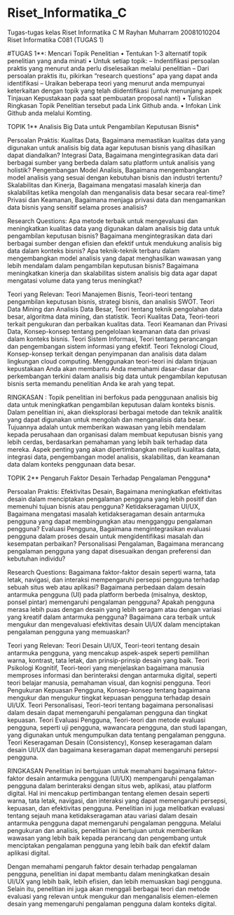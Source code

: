 # Riset_Informatika_C
Tugas-tugas kelas Riset Informatika C 
M Rayhan Muharram 
20081010204
Riset Informatika C081 (TUGAS 1)
	

#TUGAS 1**: Mencari Topik Penelitian
• Tentukan 1-3 alternatif topik penelitian yang anda minati
• Untuk setiap topik:
– Indentifikasi persoalan praktis yang menurut anda perlu diselesaikan
melalui penelitian
– Dari persoalan praktis itu, pikirkan “research questions” apa yang dapat
anda identifikasi
– Uraikan beberapa teori yang menurut anda mempunyai keterkaitan
dengan topik yang telah diidentifikasi (untuk menunjang aspek Tinjauan
Kepustakaan pada saat pembuatan proposal nanti)
• Tuliskan Ringkasan Topik Penelitian tersebut pada Link
Github anda.
• Infokan Link Github anda melalui Komting.

	
TOPIK 1**
Analisis Big Data untuk Pengambilan Keputusan Bisnis*

Persoalan Praktis:
Kualitas Data, Bagaimana memastikan kualitas data yang digunakan untuk analisis big data agar keputusan bisnis yang dihasilkan dapat diandalkan?
Integrasi Data, Bagaimana mengintegrasikan data dari berbagai sumber yang berbeda dalam satu platform untuk analisis yang holistik?
Pengembangan Model Analisis, Bagaimana mengembangkan model analisis yang sesuai dengan kebutuhan bisnis dan industri tertentu?
Skalabilitas dan Kinerja,  Bagaimana mengatasi masalah kinerja dan skalabilitas ketika mengolah dan menganalisis data besar secara real-time?
Privasi dan Keamanan, Bagaimana menjaga privasi data dan mengamankan data bisnis yang sensitif selama proses analisis?


Research Questions:
Apa metode terbaik untuk mengevaluasi dan meningkatkan kualitas data yang digunakan dalam analisis big data untuk pengambilan keputusan bisnis?
Bagaimana mengintegrasikan data dari berbagai sumber dengan efisien dan efektif untuk mendukung analisis big data dalam konteks bisnis?
Apa teknik-teknik terbaru dalam mengembangkan model analisis yang dapat menghasilkan wawasan yang lebih mendalam dalam pengambilan keputusan bisnis?
Bagaimana meningkatkan kinerja dan skalabilitas sistem analisis big data agar dapat mengatasi volume data yang terus meningkat?


Teori yang Relevan:
Teori Manajemen Bisnis, Teori-teori tentang pengambilan keputusan bisnis, strategi bisnis, dan analisis SWOT.
Teori Data Mining dan Analisis Data Besar, Teori tentang teknik pengolahan data besar, algoritma data mining, dan statistik.
Teori Kualitas Data, Teori-teori terkait pengukuran dan perbaikan kualitas data.
Teori Keamanan dan Privasi Data, Konsep-konsep tentang pengelolaan keamanan data dan privasi dalam konteks bisnis.
Teori Sistem Informasi, Teori tentang perancangan dan pengembangan sistem informasi yang efektif.
Teori Teknologi Cloud, Konsep-konsep terkait dengan penyimpanan dan analisis data dalam lingkungan cloud computing.
Menggunakan teori-teori ini dalam tinjauan kepustakaan Anda akan membantu Anda memahami dasar-dasar dan perkembangan terkini dalam analisis big data untuk pengambilan keputusan bisnis serta memandu penelitian Anda ke arah yang tepat.

RINGKASAN :
Topik penelitian ini berfokus pada penggunaan analisis big data untuk meningkatkan pengambilan keputusan dalam konteks bisnis. Dalam penelitian ini, akan dieksplorasi berbagai metode dan teknik analitik yang dapat digunakan untuk mengolah dan menganalisis data besar. Tujuannya adalah untuk memberikan wawasan yang lebih mendalam kepada perusahaan dan organisasi dalam membuat keputusan bisnis yang lebih cerdas, berdasarkan pemahaman yang lebih baik terhadap data mereka. Aspek penting yang akan dipertimbangkan meliputi kualitas data, integrasi data, pengembangan model analisis, skalabilitas, dan keamanan data dalam konteks penggunaan data besar.




TOPIK 2**
Pengaruh Faktor Desain Terhadap Pengalaman Pengguna*

Persoalan Praktis:
Efektivitas Desain, Bagaimana meningkatkan efektivitas desain dalam menciptakan pengalaman pengguna yang lebih positif dan memenuhi tujuan bisnis atau pengguna?
Ketidakseragaman UI/UX, Bagaimana mengatasi masalah ketidakseragaman desain antarmuka pengguna yang dapat membingungkan atau mengganggu pengalaman pengguna?
Evaluasi Pengguna, Bagaimana mengintegrasikan evaluasi pengguna dalam proses desain untuk mengidentifikasi masalah dan kesempatan perbaikan?
Personalisasi Pengalaman, Bagaimana merancang pengalaman pengguna yang dapat disesuaikan dengan preferensi dan kebutuhan individu?

Research Questions:
Bagaimana faktor-faktor desain seperti warna, tata letak, navigasi, dan interaksi mempengaruhi persepsi pengguna terhadap sebuah situs web atau aplikasi?
Bagaimana perbedaan dalam desain antarmuka pengguna (UI) pada platform berbeda (misalnya, desktop, ponsel pintar) memengaruhi pengalaman pengguna?
Apakah pengguna merasa lebih puas dengan desain yang lebih seragam atau dengan variasi yang kreatif dalam antarmuka pengguna?
Bagaimana cara terbaik untuk mengukur dan mengevaluasi efektivitas desain UI/UX dalam menciptakan pengalaman pengguna yang memuaskan?

Teori yang Relevan:
Teori Desain UI/UX, Teori-teori tentang desain antarmuka pengguna, yang mencakup aspek-aspek seperti pemilihan warna, kontrast, tata letak, dan prinsip-prinsip desain yang baik.
Teori Psikologi Kognitif, Teori-teori yang menjelaskan bagaimana manusia memproses informasi dan berinteraksi dengan antarmuka digital, seperti teori belajar manusia, pemahaman visual, dan kognisi pengguna.
Teori Pengukuran Kepuasan Pengguna, Konsep-konsep tentang bagaimana mengukur dan mengukur tingkat kepuasan pengguna terhadap desain UI/UX.
Teori Personalisasi, Teori-teori tentang bagaimana personalisasi dalam desain dapat memengaruhi pengalaman pengguna dan tingkat kepuasan.
Teori Evaluasi Pengguna, Teori-teori dan metode evaluasi pengguna, seperti uji pengguna, wawancara pengguna, dan studi lapangan, yang digunakan untuk mengumpulkan data tentang pengalaman pengguna.
Teori Keseragaman Desain (Consistency), Konsep keseragaman dalam desain UI/UX dan bagaimana keseragaman dapat memengaruhi persepsi pengguna.

RINGKASAN
Penelitian ini bertujuan untuk memahami bagaimana faktor-faktor desain antarmuka pengguna (UI/UX) mempengaruhi pengalaman pengguna dalam berinteraksi dengan situs web, aplikasi, atau platform digital. Hal ini mencakup pertimbangan tentang elemen desain seperti warna, tata letak, navigasi, dan interaksi yang dapat memengaruhi persepsi, kepuasan, dan efektivitas pengguna. Penelitian ini juga melibatkan evaluasi tentang sejauh mana ketidakseragaman atau variasi dalam desain antarmuka pengguna dapat memengaruhi pengalaman pengguna. Melalui pengukuran dan analisis, penelitian ini bertujuan untuk memberikan wawasan yang lebih baik kepada perancang dan pengembang untuk menciptakan pengalaman pengguna yang lebih baik dan efektif dalam aplikasi digital.

Dengan memahami pengaruh faktor desain terhadap pengalaman pengguna, penelitian ini dapat membantu dalam meningkatkan desain UI/UX yang lebih baik, lebih efisien, dan lebih memuaskan bagi pengguna. Selain itu, penelitian ini juga akan menggali berbagai teori dan metode evaluasi yang relevan untuk mengukur dan menganalisis elemen-elemen desain yang memengaruhi pengalaman pengguna dalam konteks digital.
